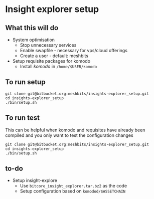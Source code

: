 # Insight explorer setup

## What this will do

- System optimisation
  - Stop unnecessary services
  - Enable swapfile - necessary for vps/cloud offerings
  - Create a user - default: meshbits
- Setup requisite packages for komodo
  - Install *komodo* in `/home/$USER/komodo`


## To run setup

```
git clone git@bitbucket.org:meshbits/insights-explorer_setup.git
cd insights-explorer_setup
./bin/setup.sh
```

## To run test

This can be helpful when komodo and requisites have already been compiled and
you only want to test the configuration changes

```
git clone git@bitbucket.org:meshbits/insights-explorer_setup.git
cd insights-explorer_setup
./bin/setup.sh
```

## to-do

- Setup insight-explore
  - Use `bitcore_insight_explorer.tar.bz2` as the code
  - Setup configuration based on `komodod/$ASSETCHAIN`
